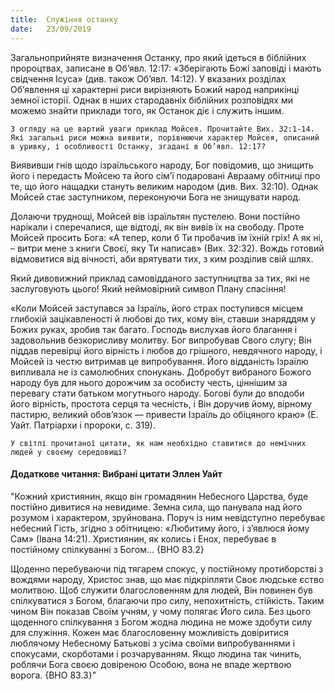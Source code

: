 ```yaml
---
title:  Служіння останку
date:   23/09/2019
---
```


Загальноприйняте визначення Останку, про який ідеться в біблійних пророцтвах, записане в Об’явл. 12:17: «Зберігають Божі заповіді і мають свідчення Ісуса» (див. також Об’явл. 14:12). У вказаних розділах Об’явлення ці характерні риси вирізняють Божий народ наприкінці земної історії. Однак в нших стародавніх біблійних розповідях ми можемо знайти приклади того, як Останок діє і служить іншим.

`З огляду на це вартий уваги приклад Мойсея. Прочитайте Вих. 32:1-14. Які загальні риси можна виявити, порівнюючи характер Мойсея, описаний в уривку, і особливості Останку, згадані в Об’явл. 12:17?`

Виявивши гнів щодо ізраїльського народу, Бог повідомив, що знищить його і передасть Мойсею та його сім’ї подаровані Аврааму обітниці про те, що його нащадки стануть великим народом (див. Вих. 32:10). Однак Мойсей стає заступником, переконуючи Бога не знищувати народ.

Долаючи труднощі, Мойсей вів ізраїльтян пустелею. Вони постійно нарікали і сперечалися, ще відтоді, як він вивів їх на свободу. Проте Мойсей просить Бога: «А тепер, коли б Ти пробачив їм їхній гріх! А як ні, – витри мене з книги Своєї, яку Ти написав» (Вих. 32:32). Вождь готовий відмовитися від вічності, аби врятувати тих, з ким розділив свій шлях.

Який дивовижний приклад самовідданого заступництва за тих, які не заслуговують цього! Який неймовірний символ Плану спасіння!

«Коли Мойсей заступався за Ізраїль, його страх поступився місцем глибокій зацікавленості й любові до тих, кому він‚ ставши знаряддям у Божих руках‚ зробив так багато. Господь вислухав його благання і задовольнив безкорисливу молитву. Бог випробував Свого слугу; Він піддав перевірці його вірність і любов до грішного, невдячного народу, і Мойсей із честю витримав це випробування. Його відданість Ізраїлю випливала не із самолюбних спонукань. Добробут вибраного Божого народу був для нього дорожчим за особисту честь, ціннішим за перевагу стати батьком могутнього народу. Богові були до вподоби його вірність, простота серця та чесність, і Він доручив йому‚ вірному пастирю, великий обов’язок — привести Ізраїль до обіцяного краю» (Е. Уайт. Патріархи і пророки, с. 319).

`У світлі прочитаної цитати, як нам необхідно ставитися до немічних людей у своєму середовищі?`

#### Додаткове читання: Вибрані цитати Эллен Уайт

"Кожний християнин, якщо він громадянин Небесного Царства, буде постійно дивитися на невидиме. Земна сила, що панувала над його розумом і характером, зруйнована. Поруч із ним невідступно перебуває небесний Гість, згідно з обітницею: «Любитиму його, і з’явлюся йому Сам» (Івана 14:21). Християнин, як колись і Енох, перебуває в постійному спілкуванні з Богом... {ВНО 83.2}

Щоденно перебуваючи під тягарем спокус, у постійному протиборстві з вождями народу, Христос знав, що має підкріпляти Своє людське єство молитвою. Щоб служити благословенням для людей, Він повинен був спілкуватися з Богом, благаючи про силу, непохитність, стійкість. Таким чином Він показав Своїм учням, у чому полягає Його сила. Без цього щоденного спілкування з Богом жодна людина не може здобути силу для служіння. Кожен має благословенну можливість довіритися люблячому Небесному Батькові з усіма своїми випробуваннями і спокусами, скорботами і розчаруванням. Якщо людина так чинить, роблячи Бога своєю довіреною Особою, вона не впаде жертвою ворога. {ВНО 83.3}"